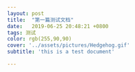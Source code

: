 ```yaml
---
layout: post
title:  "第一篇测试文档"
date:   2019-06-25 20:48:21 +0800
tags: 测试
color: rgb(255,90,90)
cover: '../assets/pictures/Hedgehog.gif'
subtitle: 'this is a test document'

---
```



